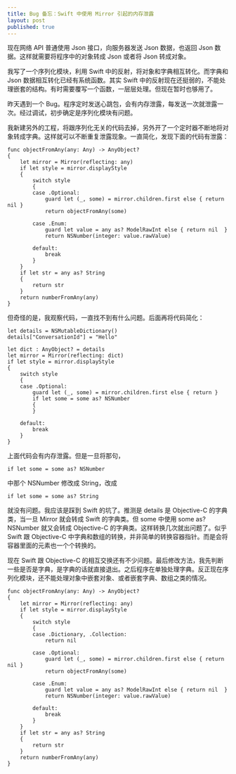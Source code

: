 ```yaml
---
title: Bug 备忘：Swift 中使用 Mirror 引起的内存泄露
layout: post
published: true
---
```


现在网络 API 普通使用 Json 接口，向服务器发送 Json 数据，也返回 Json 数据。这样就需要将程序中的对象转成 Json 或者将 Json 转成对象。

我写了一个序列化模块，利用 Swift 中的反射，将对象和字典相互转化。而字典和 Json 数据相互转化已经有系统函数。其实 Swift 中的反射现在还挺弱的，不能处理嵌套的结构。有时需要覆写一个函数，一层层处理。但现在暂时也够用了。

昨天遇到一个 Bug。程序定时发送心跳包，会有内存泄露，每发送一次就泄露一次。经过调试，初步确定是序列化模块有问题。

我新建另外的工程，将跟序列化无关的代码去掉，另外开了一个定时器不断地将对象转成字典。这样就可以不断重复泄露现象。一直简化，发现下面的代码有泄露：

	func objectFromAny(any: Any) -> AnyObject?
	{
	    let mirror = Mirror(reflecting: any)
	    if let style = mirror.displayStyle
	    {
	        switch style
	        {
	        case .Optional:
	            guard let (_, some) = mirror.children.first else { return nil }
	            return objectFromAny(some)
	            
	        case .Enum:
	            guard let value = any as? ModelRawInt else { return nil  }
	            return NSNumber(integer: value.rawValue)
	            
	        default:
	            break
	        }
	    }
	    if let str = any as? String
	    {
	        return str
	    }
	    return numberFromAny(any)
	}
	
但奇怪的是，我观察代码，一直找不到有什么问题。后面再将代码简化：

    let details = NSMutableDictionary()
    details["ConversationId"] = "Hello"
    
    let dict : AnyObject? = details
    let mirror = Mirror(reflecting: dict)
    if let style = mirror.displayStyle
    {
        switch style
        {
        case .Optional:
            guard let (_, some) = mirror.children.first else { return }
            if let some = some as? NSNumber
            {
            }
            
        default:
            break
        }
    }
    
上面代码会有内存泄露。但是一旦将那句， 

	if let some = some as? NSNumber 
		
中那个 NSNumber 修改成 String，改成

	if let some = some as? String
	
就没有问题。我应该是踩到 Swift 的坑了。推测是 details 是 Objective-C 的字典类，当一旦 Mirror 就会转成 Swift 的字典类。但 some 中使用 some as? NSNumber 就又会转成 Objective-C 的字典类。这样转换几次就出问题了。似乎 Swift 跟 Objective-C 中字典和数组的转换，并非简单的转换容器指针。而是会将容器里面的元素也一个个转换的。

现在 Swift 跟 Objective-C 的相互交换还有不少问题。最后修改方法，我先判断一些是否是字典，是字典的话就直接退出。之后程序在单独处理字典。反正现在序列化模块，还不能处理对象中嵌套对象、或者嵌套字典、数组之类的情况。

	func objectFromAny(any: Any) -> AnyObject?
	{
	    let mirror = Mirror(reflecting: any)
	    if let style = mirror.displayStyle
	    {
	        switch style
	        {
	        case .Dictionary, .Collection:
	            return nil
	            
	        case .Optional:
	            guard let (_, some) = mirror.children.first else { return nil }
	            return objectFromAny(some)
	            
	        case .Enum:
	            guard let value = any as? ModelRawInt else { return nil  }
	            return NSNumber(integer: value.rawValue)
	            
	        default:
	            break
	        }
	    }
	    if let str = any as? String
	    {
	        return str
	    }
	    return numberFromAny(any)
	}
    





